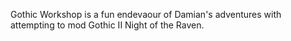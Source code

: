 Gothic Workshop is a fun endevaour of Damian's adventures with attempting to mod Gothic II Night of the Raven.
